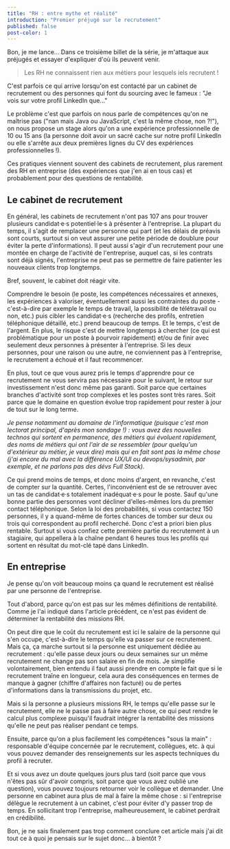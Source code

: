 ```yaml
---
title: "RH : entre mythe et réalité"
introduction: "Premier préjugé sur le recrutement"
published: false
post-color: 1
---
```


Bon, je me lance... Dans ce troisième billet de la série, je m'attaque aux préjugés et essayer d'expliquer d'où ils peuvent venir. 

> Les RH ne connaissent rien aux métiers pour lesquels iels recrutent !

C'est parfois ce qui arrive lorsqu'on est contacté par un cabinet de recrutement ou des personnes qui font du sourcing avec le fameux : "Je vois sur votre profil LinkedIn que..." 

Le problème c'est que parfois on nous parle de compétences qu'on ne maîtrise pas ("nan mais Java ou JavaScript, c'est la même chose, non ?!"), on nous propose un stage alors qu'on a une expérience professionnelle de 10 ou 15 ans (la personne doit avoir un sacré cache sur notre profil LinkedIn ou elle s'arrête aux deux premières lignes du CV des expériences professionnelles !). 

Ces pratiques viennent souvent des cabinets de recrutement, plus rarement des RH en entreprise (des expériences que j'en ai en tous cas) et probablement pour des questions de rentabilité.

## Le cabinet de recrutement 

En général, les cabinets de recrutement n'ont pas 107 ans pour trouver plusieurs candidat·e·s potentiel·le·s à présenter à l'entreprise. La plupart du temps, il s'agit de remplacer une personne qui part (et les délais de préavis sont courts, surtout si on veut assurer une petite période de doublure pour éviter la perte d'informations). Il peut aussi s'agir d'un recrutement pour une montée en charge de l'activité de l'entreprise, auquel cas, si les contrats sont déjà signés, l'entreprise ne peut pas se permettre de faire patienter les nouveaux clients trop longtemps.

Bref, souvent, le cabinet doit réagir vite. 

Comprendre le besoin (le poste, les compétences nécessaires et annexes, les expériences à valoriser, éventuellement aussi les contraintes du poste - c'est-à-dire par exemple le temps de travail, la possibilité de télétravail ou non, etc.) puis cibler les candidat·e·s (recherche des profils, entretien téléphonique détaillé, etc.) prend beaucoup de temps. Et le temps, c'est de l'argent. En plus, le risque c'est de mettre longtemps à chercher (ce qui est problématique pour un poste à pourvoir rapidement) et/ou de finir avec seulement deux personnes à présenter à l'entreprise. Si les deux personnes, pour une raison ou une autre, ne conviennent pas à l'entreprise, le recrutement a échoué et il faut recommencer.

En plus, tout ce que vous aurez pris le temps d'apprendre pour ce recrutement ne vous servira pas nécessaire pour le suivant, le retour sur investissement n'est donc même pas garanti. Soit parce que certaines branches d'activité sont trop complexes et les postes sont très rares. Soit parce que le domaine en question évolue trop rapidement pour rester à jour de tout sur le long terme. 

_Je pense notamment au domaine de l'informatique (puisque c'est mon lectorat principal, d'après mon sondage !) : vous avez des nouvelles technos qui sortent en permanence, des métiers qui évoluent rapidement, des noms de métiers qui ont l'air de se ressembler (pour quelqu'un d'extérieur au métier, je veux dire) mais qui en fait sont pas la même chose (j'ai encore du mal avec la différence UX/UI ou devops/sysadmin, par exemple, et ne parlons pas des dévs Full Stack)._

Ce qui prend moins de temps, et donc moins d'argent, en revanche, c'est de compter sur la quantité. Certes, l'inconvénient est de se retrouver avec un tas de candidat·e·s totalement inadéquat·e·s pour le poste. Sauf qu'une bonne partie des personnes vont décliner d'elles-mêmes lors du premier contact téléphonique. Selon la loi des probabilités, si vous contactez 150 personnes, il y a quand-même de fortes chances de tomber sur deux ou trois qui correspondent au profil recherché. Donc c'est a priori bien plus rentable. Surtout si vous confiez cette première partie du recrutement à un stagiaire, qui appellera à la chaîne pendant 6 heures tous les profils qui sortent en résultat du mot-clé tapé dans LinkedIn.

## En entreprise

Je pense qu'on voit beaucoup moins ça quand le recrutement est réalisé par une personne de l'entreprise. 

Tout d'abord, parce qu'on est pas sur les mêmes définitions de rentabilité. Comme je l'ai indiqué dans l'article précédent, ce n'est pas évident de déterminer la rentabilité des missions RH. 

On peut dire que le coût du recrutement est ici le salaire de la personne qui s'en occupe, c'est-à-dire le temps qu'elle va passer sur ce recrutement. Mais ça, ça marche surtout si la personne est uniquement dédiée au recrutement : qu'elle passe deux jours ou deux semaines sur un même recrutement ne change pas son salaire en fin de mois. Je simplifie volontairement, bien entendu il faut aussi prendre en compte le fait que si le recrutement traîne en longueur, cela aura des conséquences en termes de manque à gagner (chiffre d'affaires non facturé) ou de pertes d'informations dans la transmissions du projet, etc. 

Mais si la personne a plusieurs missions RH, le temps qu'elle passe sur le recrutement, elle ne le passe pas à faire autre chose, ce qui peut rendre le calcul plus complexe puisqu'il faudrait intégrer la rentabilité des missions qu'elle ne peut pas réaliser pendant ce temps.  

Ensuite, parce qu'on a plus facilement les compétences "sous la main" : responsable d'équipe concernée par le recrutement, collègues, etc. à qui vous pouvez demander des renseignements sur les aspects techniques du profil à recruter. 

Et si vous avez un doute quelques jours plus tard (soit parce que vous n'êtes pas sûr d'avoir compris, soit parce que vous avez oublié une question), vous pouvez toujours retourner voir le collègue et demander. Une personne en cabinet aura plus de mal à faire la même chose : si l'entreprise délègue le recrutement à un cabinet, c'est pour éviter d'y passer trop de temps. En sollicitant trop l'entreprise, malheureusement, le cabinet perdrait en crédibilité.

Bon, je ne sais finalement pas trop comment conclure cet article mais j'ai dit tout ce à quoi je pensais sur le sujet donc... à bientôt ?